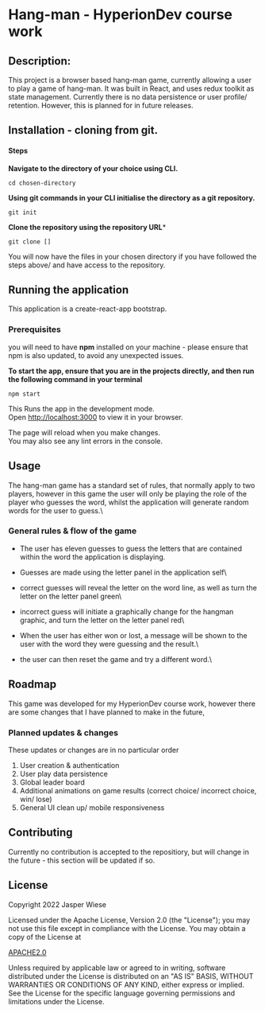 # Hang-man - HyperionDev course work
## Description: 
This  project is a browser based hang-man game, currently allowing a user to play a game of hang-man. It was built in React, and uses redux toolkit as state management. Currently there is no data persistence or user profile/ retention. However, this is planned for in future releases.
## Installation - cloning from git.
#### Steps

  **Navigate to the directory of your choice using CLI.** 
  
  ```
  cd chosen-directory
  
  ```
  **Using git commands in your CLI initialise the directory as a git repository.**
  
  ```
  git init
  
  ```
  
  **Clone the repository using the repository URL*** 
  
  ```
  git clone []
  
  ```
  
  You will now have the files in your chosen directory if you have followed the steps above/ and have access to the repository.

  ## Running the application

  This application is a create-react-app bootstrap.

  ### Prerequisites

  you will need to have **npm** installed on your machine - please ensure that npm is also updated, to avoid any unexpected issues.

  **To start the app, ensure that you are in the projects directly, and then run the following command in your terminal**
  ```
  npm start

  ```
This Runs the app in the development mode.\
Open [http://localhost:3000](http://localhost:3000) to view it in your browser.

The page will reload when you make changes.\
You may also see any lint errors in the console.
## Usage

The hang-man game has a standard set of rules, that normally apply to two players, however in this game the user will only be playing the role of the player who guesses the word, whilst the application will generate random words for the user to guess.\

### General rules & flow of the game

* The user has eleven guesses to guess the letters that are contained within the word the application is displaying.

* Guesses are made using the letter panel in the application self\

* correct guesses will reveal the letter on the word line, as well as turn the letter on the letter panel green\

* incorrect guess will initiate a graphically change for the hangman graphic, and turn the letter on the letter panel red\

* When the user has either won or lost, a message will be shown to the user with the word they were guessing and the result.\

* the user can then reset the game and try a different word.\

## Roadmap

This game was developed for my HyperionDev course work, however there are some changes that I have planned to make in the future,

### Planned updates & changes

These updates or changes are in no particular order
1. User creation & authentication 
2. User play data persistence
3. Global leader board 
4. Additional animations on game results (correct choice/ incorrect choice, win/ lose)
5. General UI clean up/ mobile responsiveness

## Contributing

Currently no contribution is accepted to the repositiory, but will change in the future - this section will be updated if so.

## License

Copyright 2022 Jasper Wiese

   Licensed under the Apache License, Version 2.0 (the "License");
   you may not use this file except in compliance with the License.
   You may obtain a copy of the License at

  [APACHE2.0](http://www.apache.org/licenses/LICENSE-2.0)

   Unless required by applicable law or agreed to in writing, software
   distributed under the License is distributed on an "AS IS" BASIS,
   WITHOUT WARRANTIES OR CONDITIONS OF ANY KIND, either express or implied.
   See the License for the specific language governing permissions and
   limitations under the License.
